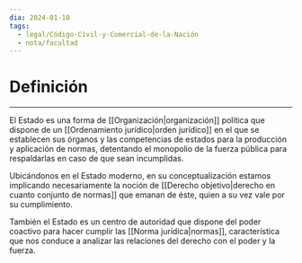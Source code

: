 ```yaml
---
dia: 2024-01-10
tags:
  - legal/Código-Civil-y-Comercial-de-la-Nación
  - nota/facultad
---
```

# Definición
---
El Estado es una forma de [[Organización|organización]] política que dispone de un [[Ordenamiento jurídico|orden jurídico]] en el que se establecen sus órganos y las competencias de estados para la producción y aplicación de normas, detentando el monopolio de la fuerza pública para respaldarlas en caso de que sean incumplidas.

Ubicándonos en el Estado moderno, en su conceptualización estamos implicando necesariamente la noción de [[Derecho objetivo|derecho en cuanto conjunto de normas]] que emanan de éste, quien a su vez vale por su cumplimiento.

También el Estado es un centro de autoridad que dispone del poder coactivo para hacer cumplir las [[Norma jurídica|normas]], característica que nos conduce a analizar las relaciones del derecho con el poder y la fuerza.